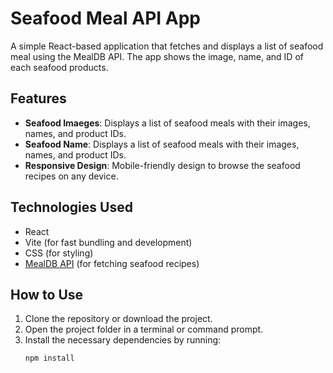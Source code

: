 # Seafood Meal API App

A simple React-based application that fetches and displays a list of seafood meal using the MealDB API. The app shows the image, name, and ID of each seafood products.

## Features

- **Seafood Imaeges**: Displays a list of seafood meals with their images, names, and product IDs.
- **Seafood Name**: Displays a list of seafood meals with their images, names, and product IDs.
- **Responsive Design**: Mobile-friendly design to browse the seafood recipes on any device.

## Technologies Used

- React
- Vite (for fast bundling and development)
- CSS (for styling)
- [MealDB API](https://www.themealdb.com/) (for fetching seafood recipes)

## How to Use

1. Clone the repository or download the project.
2. Open the project folder in a terminal or command prompt.
3. Install the necessary dependencies by running:
   ```bash
   npm install

